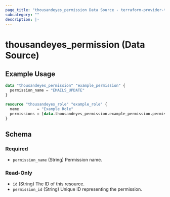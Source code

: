 ```yaml
---
page_title: "thousandeyes_permission Data Source - terraform-provider-thousandeyes"
subcategory: ""
description: |-
---
```


# thousandeyes_permission (Data Source)



## Example Usage

```terraform
data "thousandeyes_permission" "example_permission" {
  permission_name = "EMAILS_UPDATE"
}

resource "thousandeyes_role" "example_role" {
  name        = "Example Role"
  permissions = [data.thousandeyes_permission.example_permission.permission_id]
}
```

<!-- schema generated by tfplugindocs -->
## Schema

### Required

- `permission_name` (String) Permission name.

### Read-Only

- `id` (String) The ID of this resource.
- `permission_id` (String) Unique ID representing the permission.


